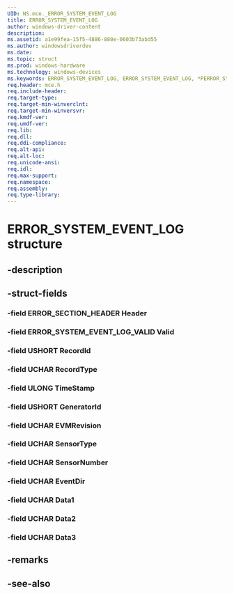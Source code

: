 ```yaml
---
UID: NS.mce._ERROR_SYSTEM_EVENT_LOG
title: ERROR_SYSTEM_EVENT_LOG
author: windows-driver-content
description: 
ms.assetid: a1e99fea-15f5-4886-880e-0603b73abd55
ms.author: windowsdriverdev
ms.date: 
ms.topic: struct
ms.prod: windows-hardware
ms.technology: windows-devices
ms.keywords: ERROR_SYSTEM_EVENT_LOG, ERROR_SYSTEM_EVENT_LOG, *PERROR_SYSTEM_EVENT_LOG
req.header: mce.h
req.include-header:
req.target-type:
req.target-min-winverclnt:
req.target-min-winversvr:
req.kmdf-ver:
req.umdf-ver:
req.lib:
req.dll:
req.ddi-compliance:
req.alt-api:
req.alt-loc:
req.unicode-ansi:
req.idl:
req.max-support:
req.namespace:
req.assembly:
req.type-library:
---
```


# ERROR_SYSTEM_EVENT_LOG structure

## -description



## -struct-fields

### -field ERROR_SECTION_HEADER Header			
 	
### -field ERROR_SYSTEM_EVENT_LOG_VALID Valid			
 	
### -field USHORT RecordId			
 	
### -field UCHAR RecordType			
 	
### -field ULONG TimeStamp			
 	
### -field USHORT GeneratorId			
 	
### -field UCHAR EVMRevision			
 	
### -field UCHAR SensorType			
 	
### -field UCHAR SensorNumber			
 	
### -field UCHAR EventDir			
 	
### -field UCHAR Data1			
 	
### -field UCHAR Data2			
 	
### -field UCHAR Data3			
 	
## -remarks

## -see-also